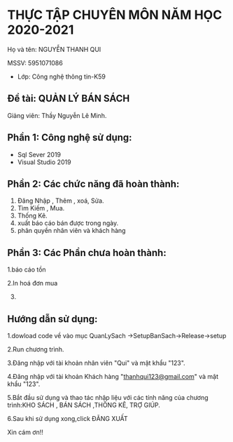 # THỰC TẬP CHUYÊN MÔN NĂM HỌC 2020-2021
Họ và tên: NGUYỄN THANH QUI

MSSV: 5951071086
     
* Lớp: Công nghệ thông tin-K59

## Đề tài: QUẢN LÝ BÁN SÁCH
Giảng viên: Thầy Nguyễn Lê Minh. 

## Phần 1: Công nghệ sử dụng:
  * Sql Sever 2019
  * Visual Studio 2019

## Phần 2: Các chức năng đã hoàn thành:
1. Đăng Nhập , Thêm , xoá, Sửa.
2. Tìm Kiếm , Mua.
3. Thống Kê.
4. xuất báo cáo bán được trong ngày.
5. phân quyền nhân viên và khách hàng


## Phần 3: Các Phần chưa hoàn thành:
1.báo cáo tồn

2.In hoá đơn mua

3.

## Hướng dẫn sử dụng:
1.dowload code về vào mục QuanLySach ->SetupBanSach->Release->setup

2.Run chương trình.

3.Đăng nhập với tài khoản nhân viên  "Qui" và mật khẩu "123".

4.Đăng nhập với tài khoản Khách hàng  "thanhqui123@gmail.com" và mật khẩu "123".

5.Bắt đầu sử dụng và thao tác nhập liệu với các tính năng của chương trình:KHO SÁCH , BÁN SÁCH ,THÔNG KÊ, TRỢ GIÚP.

6.Sau khi sử dụng xong,click ĐĂNG XUẤT 

Xin cám ơn!!
